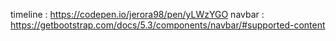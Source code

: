 timeline : https://codepen.io/jerora98/pen/yLWzYGO
navbar : https://getbootstrap.com/docs/5.3/components/navbar/#supported-content
